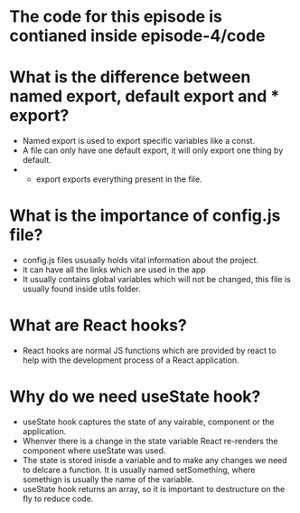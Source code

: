 # The code for this episode is contianed inside episode-4/code

# What is the difference between named export, default export and \* export?

- Named export is used to export specific variables like a const.
- A file can only have one default export, it will only export one thing by default.
- - export exports everything present in the file.

# What is the importance of config.js file?

- config.js files ususally holds vital information about the project.
- it can have all the links which are used in the app
- It usually contains global variables which will not be changed, this file is usually found inside utils folder.

# What are React hooks?

- React hooks are normal JS functions which are provided by react to help with the development process of a React application.

# Why do we need useState hook?

- useState hook captures the state of any vairable, component or the application.
- Whenver there is a change in the state variable React re-renders the component where useState was used.
- The state is stored inisde a variable and to make any changes we need to delcare a function. It is usually named setSomething, where somethign is usually the name of the variable.
- useState hook returns an array, so it is important to destructure on the fly to reduce code.
